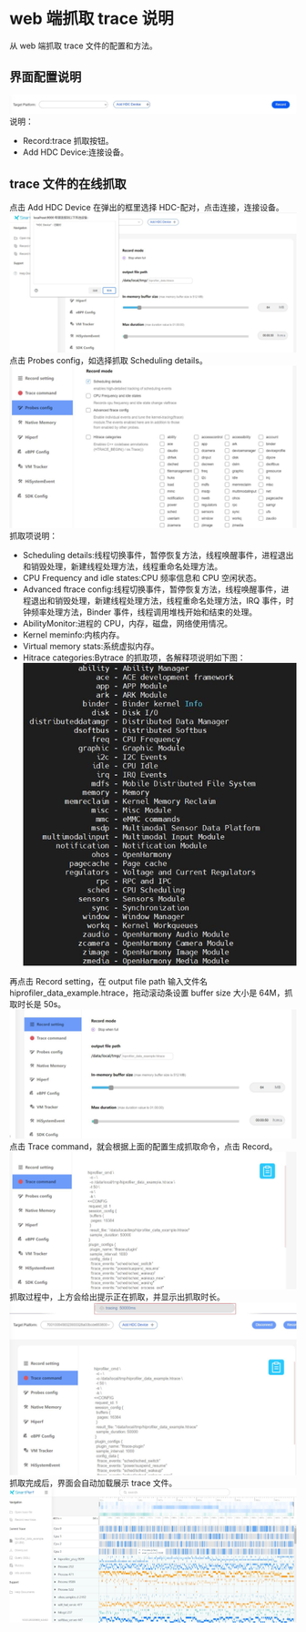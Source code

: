 # web 端抓取 trace 说明

从 web 端抓取 trace 文件的配置和方法。

## 界面配置说明

![GitHub Logo](../../figures/hdc/hdc.jpg)
说明：

- Record:trace 抓取按钮。
- Add HDC Device:连接设备。

## trace 文件的在线抓取

点击 Add HDC Device 在弹出的框里选择 HDC-配对，点击连接，连接设备。
![GitHub Logo](../../figures/hdc/Device.jpg)
点击 Probes config，如选择抓取 Scheduling details。
![GitHub Logo](../../figures/hdc/Schedulingdetails.jpg)
抓取项说明：

- Scheduling details:线程切换事件，暂停恢复方法，线程唤醒事件，进程退出和销毁处理，新建线程处理方法，线程重命名处理方法。
- CPU Frequency and idle states:CPU 频率信息和 CPU 空闲状态。
- Advanced ftrace config:线程切换事件，暂停恢复方法，线程唤醒事件，进程退出和销毁处理，新建线程处理方法，线程重命名处理方法，IRQ 事件，时钟频率处理方法，Binder 事件，线程调用堆栈开始和结束的处理。
- AbilityMonitor:进程的 CPU，内存，磁盘，网络使用情况。
- Kernel meminfo:内核内存。
- Virtual memory stats:系统虚拟内存。
- Hitrace categories:Bytrace 的抓取项，各解释项说明如下图：
  ![GitHub Logo](../../figures/hdc/bytacedescription.jpg)

再点击 Record setting，在 output file path 输入文件名 hiprofiler_data_example.htrace，拖动滚动条设置 buffer size 大小是 64M，抓取时长是 50s。
![GitHub Logo](../../figures/hdc/examplerecord.jpg)
点击 Trace command，就会根据上面的配置生成抓取命令，点击 Record。
![GitHub Logo](../../figures/hdc/record.jpg)
抓取过程中，上方会给出提示正在抓取，并显示出抓取时长。
![GitHub Logo](../../figures/hdc/hdctracing.jpg)
抓取完成后，界面会自动加载展示 trace 文件。
![GitHub Logo](../../figures/hdc/hdcfile.jpg)
